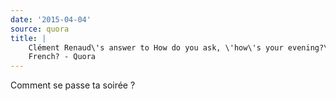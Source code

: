 ```yaml
---
date: '2015-04-04'
source: quora
title: |
    Clément Renaud\'s answer to How do you ask, \'how\'s your evening?\' in
    French? - Quora
---
```


Comment se passe ta soirée ?

